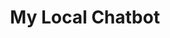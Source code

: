 ---
title: My Local Chatbot
emoji: "⭐"
colorFrom: red
colorTo: blue
sdk: streamlit
sdk_version: 1.25.0
app_file: src/streamlit-ollama-chatbot.py
---